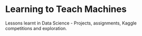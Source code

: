 # Learning to Teach Machines

Lessons learnt in Data Science - Projects, assignments, Kaggle competitions and exploration.


